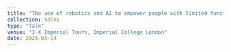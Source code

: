```yaml
---
title: "The use of robotics and AI to empower people with limited functional independence"
collection: talks
type: "Talk"
venue: "I-X Imperial Tours, Imperial College London"
date: 2025-05-14
---
```

